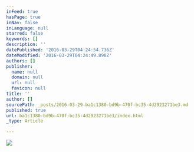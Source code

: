 ```yaml
---
inFeed: true
hasPage: true
inNav: false
inLanguage: null
starred: false
keywords: []
description: ''
datePublished: '2016-03-29T04:24:54.736Z'
dateModified: '2016-03-29T04:24:49.898Z'
authors: []
publisher:
  name: null
  domain: null
  url: null
  favicon: null
title: ''
author: []
sourcePath: _posts/2016-03-29-ba1c1380-bd9b-470f-bc35-4d2923271be3.md
published: true
url: ba1c1380-bd9b-470f-bc35-4d2923271be3/index.html
_type: Article

---
```

![](https://the-grid-user-content.s3-us-west-2.amazonaws.com/1a6d5a86-cd12-455b-ac47-8c13166530e6.jpg)